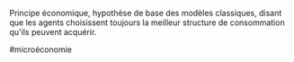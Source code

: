 Principe économique, hypothèse de base des modèles classiques, disant que les agents choisissent toujours la meilleur structure de consommation qu'ils peuvent acquérir.











#microéconomie 